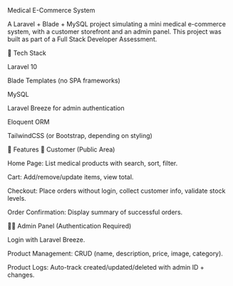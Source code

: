 Medical E-Commerce System

A Laravel + Blade + MySQL project simulating a mini medical e-commerce system, with a customer storefront and an admin panel.
This project was built as part of a Full Stack Developer Assessment.

🚀 Tech Stack

Laravel 10

Blade Templates (no SPA frameworks)

MySQL

Laravel Breeze for admin authentication

Eloquent ORM

TailwindCSS (or Bootstrap, depending on styling)

📂 Features
🛒 Customer (Public Area)

Home Page: List medical products with search, sort, filter.

Cart: Add/remove/update items, view total.

Checkout: Place orders without login, collect customer info, validate stock levels.

Order Confirmation: Display summary of successful orders.

👨‍💻 Admin Panel (Authentication Required)

Login with Laravel Breeze.

Product Management: CRUD (name, description, price, image, category).

Product Logs: Auto-track created/updated/deleted with admin ID + changes.